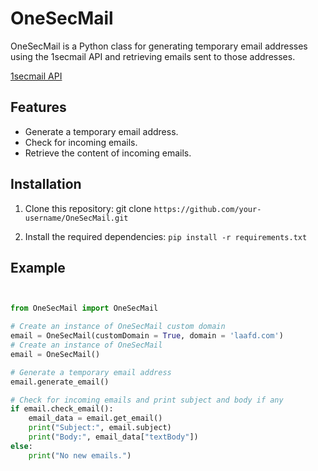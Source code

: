 # OneSecMail

OneSecMail is a Python class for generating temporary email addresses using the 1secmail API and retrieving emails sent to those addresses.

[1secmail API](https://www.1secmail.com/)

## Features

- Generate a temporary email address.
- Check for incoming emails.
- Retrieve the content of incoming emails.

## Installation

1. Clone this repository: git clone ```https://github.com/your-username/OneSecMail.git```

2. Install the required dependencies: ```pip install -r requirements.txt```

## Example

```python


from OneSecMail import OneSecMail

# Create an instance of OneSecMail custom domain
email = OneSecMail(customDomain = True, domain = 'laafd.com')
# Create an instance of OneSecMail
email = OneSecMail()

# Generate a temporary email address
email.generate_email()

# Check for incoming emails and print subject and body if any
if email.check_email():
    email_data = email.get_email()
    print("Subject:", email.subject)
    print("Body:", email_data["textBody"])
else:
    print("No new emails.")
